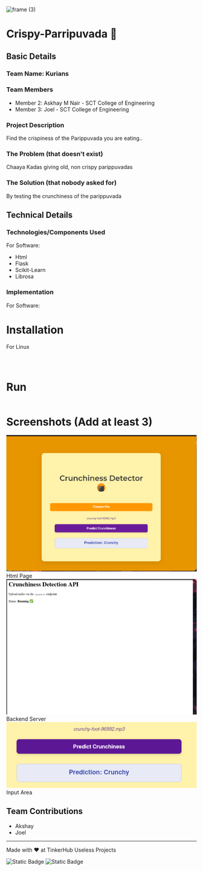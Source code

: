<img width="3188" height="1202" alt="frame (3)" src="https://github.com/user-attachments/assets/517ad8e9-ad22-457d-9538-a9e62d137cd7" />


# Crispy-Parripuvada 🎯


## Basic Details
### Team Name: Kurians


### Team Members
- Member 2: Askhay M Nair - SCT College of Engineering
- Member 3: Joel - SCT College of Engineering

### Project Description
Find the crispiness of the Parippuvada you are eating..

### The Problem (that doesn't exist)
Chaaya Kadas giving old, non crispy parippuvadas

### The Solution (that nobody asked for)
By testing the crunchiness of the parippuvada

## Technical Details
### Technologies/Components Used
For Software:
- Html
- Flask
- Scikit-Learn
- Librosa

### Implementation
For Software:
# Installation
For Linux
```python -m venv myenv
```
```source myenv/bin/activate
```
```pip install -r requirements.txt
```

# Run
```python app.py
```

# Screenshots (Add at least 3)
<img src="1.png" alt="APP"/>
Html Page

<img src="2.png" alt="APP"/>
Backend Server

<img src="3.png" alt="APP"/>
Input Area

## Team Contributions
- Akshay
- Joel

---
Made with ❤️ at TinkerHub Useless Projects 

![Static Badge](https://img.shields.io/badge/TinkerHub-24?color=%23000000&link=https%3A%2F%2Fwww.tinkerhub.org%2F)
![Static Badge](https://img.shields.io/badge/UselessProjects--25-25?link=https%3A%2F%2Fwww.tinkerhub.org%2Fevents%2FQ2Q1TQKX6Q%2FUseless%2520Projects)



